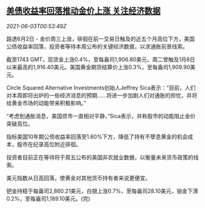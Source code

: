 <!--1622682063000-->
[美债收益率回落推动金价上涨 关注经济数据](https://cn.reuters.com/article/precious-metals-0602-wedn-idCNKCS2DF025)
------

<div><i>2021-06-03T00:53:49Z</i></div><p>路透6月2日 - 金价周三上涨，徘徊在前一交易日触及的近五个月高位下方，美国公债收益率回落，投资者等待本周公布的关键经济数据，以求通胀前景线索。</p><p>截至1743 GMT，现货金上涨0.4%，至每盎司1,906.80美元，周二曾触及1月8日以来最高的1,916.40美元。美国黄金期货结算价上涨0.3%，至每盎司1,909.90美元。</p><p>Circle Squared Alternative Investments创始人Jeffrey Sica表示：“目前，人们对本周即将出炉的一些经济消息的预期……将进一步加剧人们对通胀的担忧，并将给黄金市场的动能带来积极影响。”</p><p>“考虑到通胀消息，美国债市一直相对平静，”Sica表示，并称股市的动能阻止金价突破高位。</p><p>指标美国10年期公债收益率回落至1.60%下方，降低了持有不孽息黄金的机会成本，股市在纪录高位附近徘徊。</p><p>投资者目前正在等待将于周五公布的美国非农就业数据，以衡量未来货币政策的线索。</p><p>美元指数从日高回落，使黄金对其他货币持有者来说更便宜。</p><p>钯金持稳于每盎司2,860.21美元，白银上涨0.7%，至每盎司28.10美元，铂金下滑0.2%，至每盎司1,189.10美元。(完)</p>
